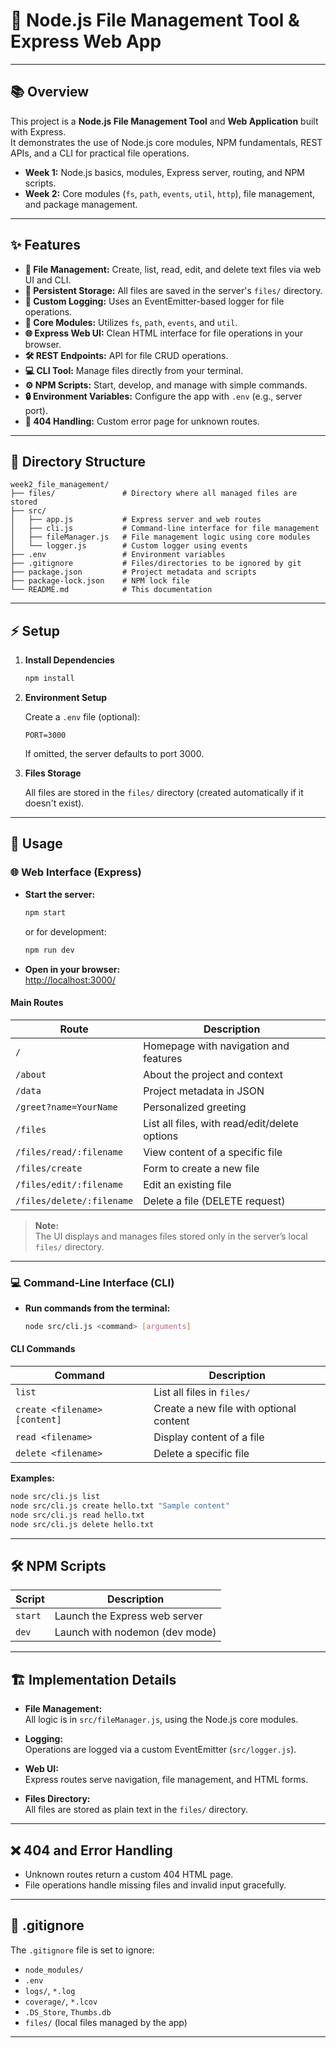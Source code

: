 # 🌟 Node.js File Management Tool & Express Web App

---

## 📚 Overview

This project is a **Node.js File Management Tool** and **Web Application** built with Express.  
It demonstrates the use of Node.js core modules, NPM fundamentals, REST APIs, and a CLI for practical file operations.

- **Week 1:** Node.js basics, modules, Express server, routing, and NPM scripts.
- **Week 2:** Core modules (`fs`, `path`, `events`, `util`, `http`), file management, and package management.

---

## ✨ Features

- **📁 File Management:** Create, list, read, edit, and delete text files via web UI and CLI.
- **💾 Persistent Storage:** All files are saved in the server's `files/` directory.
- **📝 Custom Logging:** Uses an EventEmitter-based logger for file operations.
- **🔌 Core Modules:** Utilizes `fs`, `path`, `events`, and `util`.
- **🌐 Express Web UI:** Clean HTML interface for file operations in your browser.
- **🛠️ REST Endpoints:** API for file CRUD operations.
- **💻 CLI Tool:** Manage files directly from your terminal.
- **⚙️ NPM Scripts:** Start, develop, and manage with simple commands.
- **🔒 Environment Variables:** Configure the app with `.env` (e.g., server port).
- **🚫 404 Handling:** Custom error page for unknown routes.

---

## 📂 Directory Structure

```
week2_file_management/
├── files/               # Directory where all managed files are stored
├── src/
│   ├── app.js           # Express server and web routes
│   ├── cli.js           # Command-line interface for file management
│   ├── fileManager.js   # File management logic using core modules
│   └── logger.js        # Custom logger using events
├── .env                 # Environment variables
├── .gitignore           # Files/directories to be ignored by git
├── package.json         # Project metadata and scripts
├── package-lock.json    # NPM lock file
└── README.md            # This documentation
```

---

## ⚡️ Setup

1. **Install Dependencies**

    ```bash
    npm install
    ```

2. **Environment Setup**

    Create a `.env` file (optional):

    ```
    PORT=3000
    ```

    If omitted, the server defaults to port 3000.

3. **Files Storage**

    All files are stored in the `files/` directory (created automatically if it doesn't exist).

---

## 🚀 Usage

### 🌐 Web Interface (Express)

- **Start the server:**

    ```bash
    npm start
    ```
    or for development:
    ```bash
    npm run dev
    ```

- **Open in your browser:**  
  [http://localhost:3000/](http://localhost:3000/)

#### Main Routes

| Route                       | Description                                   |
|-----------------------------|-----------------------------------------------|
| `/`                         | Homepage with navigation and features         |
| `/about`                    | About the project and context                 |
| `/data`                     | Project metadata in JSON                      |
| `/greet?name=YourName`      | Personalized greeting                         |
| `/files`                    | List all files, with read/edit/delete options |
| `/files/read/:filename`     | View content of a specific file               |
| `/files/create`             | Form to create a new file                     |
| `/files/edit/:filename`     | Edit an existing file                         |
| `/files/delete/:filename`   | Delete a file (DELETE request)                |

> **Note:**  
> The UI displays and manages files stored only in the server’s local `files/` directory.

---

### 💻 Command-Line Interface (CLI)

- **Run commands from the terminal:**

    ```bash
    node src/cli.js <command> [arguments]
    ```

#### CLI Commands

| Command                        | Description                                   |
|--------------------------------|-----------------------------------------------|
| `list`                         | List all files in `files/`                    |
| `create <filename> [content]`  | Create a new file with optional content       |
| `read <filename>`              | Display content of a file                     |
| `delete <filename>`            | Delete a specific file                        |

**Examples:**

```bash
node src/cli.js list
node src/cli.js create hello.txt "Sample content"
node src/cli.js read hello.txt
node src/cli.js delete hello.txt
```

---

## 🛠️ NPM Scripts

| Script   | Description                        |
|----------|------------------------------------|
| `start`  | Launch the Express web server      |
| `dev`    | Launch with nodemon (dev mode)     |

---

## 🏗️ Implementation Details

- **File Management:**  
  All logic is in `src/fileManager.js`, using the Node.js core modules.

- **Logging:**  
  Operations are logged via a custom EventEmitter (`src/logger.js`).

- **Web UI:**  
  Express routes serve navigation, file management, and HTML forms.

- **Files Directory:**  
  All files are stored as plain text in the `files/` directory.

---

## ❌ 404 and Error Handling

- Unknown routes return a custom 404 HTML page.
- File operations handle missing files and invalid input gracefully.

---

## 📜 .gitignore

The `.gitignore` file is set to ignore:

- `node_modules/`
- `.env`
- `logs/`, `*.log`
- `coverage/`, `*.lcov`
- `.DS_Store`, `Thumbs.db`
- `files/` (local files managed by the app)

---
